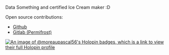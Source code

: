 Data Something and certified Ice Cream maker :D 

Open source contributions: 
- [Github](https://github.com/search?q=author%3Amoreaupascal56&type=pullrequests&p=1)
- [Gitlab (Permifrost)](https://gitlab.com/gitlab-data/permifrost/-/merge_requests?scope=all&state=merged&author_username=moreaupascal56)


[![An image of @moreaupascal56's Holopin badges, which is a link to view their full Holopin profile](https://holopin.me/moreaupascal56)](https://holopin.io/@moreaupascal56)
